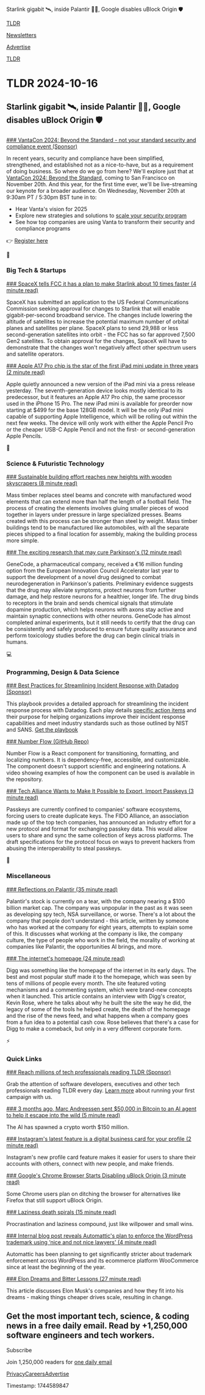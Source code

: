 Starlink gigabit 🛰️, inside Palantir 👨‍💻, Google disables uBlock Origin 🛡️

[TLDR](/)

[Newsletters](/newsletters)

[Advertise](https://advertise.tldr.tech/)

[TLDR](/)

# TLDR 2024-10-16

## Starlink gigabit 🛰️, inside Palantir 👨‍💻, Google disables uBlock Origin 🛡️

### 

[### VantaCon 2024: Beyond the Standard - not your standard security and compliance event (Sponsor)](https://vantacon24.com/livestream?utm_campaign=vantacon&utm_source=tldr&utm_medium=newsletter)

In recent years, security and compliance have been simplified, strengthened, and established not as a nice-to-have, but as a requirement of doing business. So where do we go from here? We'll explore just that at [VantaCon 2024: Beyond the Standard,](https://links.tldrnewsletter.com/nHivsl) coming to San Francisco on November 20th. And this year, for the first time ever, we'll be live-streaming our keynote for a broader audience. On Wednesday, November 20th at 9:30am PT / 5:30pm BST tune in to:

* Hear Vanta's vision for 2025
* Explore new strategies and solutions to [scale your security program](https://links.tldrnewsletter.com/nHivsl)
* See how top companies are using Vanta to transform their security and compliance programs

👉 [Register here](https://links.tldrnewsletter.com/nHivsl)

📱

### Big Tech & Startups

[### SpaceX tells FCC it has a plan to make Starlink about 10 times faster (4 minute read)](https://arstechnica.com/tech-policy/2024/10/spacex-claims-starlink-can-offer-gigabit-speeds-if-fcc-approves-new-plan/?utm_source=tldrnewsletter)

SpaceX has submitted an application to the US Federal Communications Commission seeking approval for changes to Starlink that will enable gigabit-per-second broadband service. The changes include lowering the altitude of satellites to increase the potential maximum number of orbital planes and satellites per plane. SpaceX plans to send 29,988 or less second-generation satellites into orbit - the FCC has so far approved 7,500 Gen2 satellites. To obtain approval for the changes, SpaceX will have to demonstrate that the changes won't negatively affect other spectrum users and satellite operators.

[### Apple A17 Pro chip is the star of the first iPad mini update in three years (2 minute read)](https://arstechnica.com/apple/2024/10/first-ipad-mini-update-since-2021-gets-a-faster-chip-and-apple-intelligence/?utm_source=tldrnewsletter)

Apple quietly announced a new version of the iPad mini via a press release yesterday. The seventh-generation device looks mostly identical to its predecessor, but it features an Apple A17 Pro chip, the same processor used in the iPhone 15 Pro. The new iPad mini is available for preorder now starting at $499 for the base 128GB model. It will be the only iPad mini capable of supporting Apple Intelligence, which will be rolling out within the next few weeks. The device will only work with either the Apple Pencil Pro or the cheaper USB-C Apple Pencil and not the first- or second-generation Apple Pencils.

🚀

### Science & Futuristic Technology

[### Sustainable building effort reaches new heights with wooden skyscrapers (8 minute read)](https://arstechnica.com/science/2024/10/sustainable-building-effort-reaches-new-heights-with-wooden-skyscrapers/?utm_source=tldrnewsletter)

Mass timber replaces steel beams and concrete with manufactured wood elements that can extend more than half the length of a football field. The process of creating the elements involves gluing smaller pieces of wood together in layers under pressure in large specialized presses. Beams created with this process can be stronger than steel by weight. Mass timber buildings tend to be manufactured like automobiles, with all the separate pieces shipped to a final location for assembly, making the building process more simple.

[### The exciting research that may cure Parkinson's (12 minute read)](https://www.freethink.com/health/the-exciting-research-that-may-cure-parkinsons?utm_source=tldrnewsletter)

GeneCode, a pharmaceutical company, received a €16 million funding option from the European Innovation Council Accelerator last year to support the development of a novel drug designed to combat neurodegeneration in Parkinson's patients. Preliminary evidence suggests that the drug may alleviate symptoms, protect neurons from further damage, and help restore neurons for a healthier, longer life. The drug binds to receptors in the brain and sends chemical signals that stimulate dopamine production, which helps neurons with axons stay active and maintain synaptic connections with other neurons. GeneCode has almost completed animal experiments, but it still needs to certify that the drug can be consistently and safely produced to ensure future quality assurance and perform toxicology studies before the drug can begin clinical trials in humans.

💻

### Programming, Design & Data Science

[### Best Practices for Streamlining Incident Response with Datadog (Sponsor)](https://www.datadoghq.com/resources/best-practices-streamlining-incident-response/?utm_source=tldrnewsletter&amp;utm_medium=newsletter&amp;utm_campaign=dg-incidentmgmt-ww-incident-response-tldr)

This playbook provides a detailed approach for streamlining the incident response process with Datadog. Each play details [specific action items](https://www.datadoghq.com/resources/best-practices-streamlining-incident-response/?utm_source=tldrnewsletter&utm_medium=newsletter&utm_campaign=dg-incidentmgmt-ww-incident-response-tldr) and their purpose for helping organizations improve their incident response capabilities and meet industry standards such as those outlined by NIST and SANS. [Get the playbook](https://www.datadoghq.com/resources/best-practices-streamlining-incident-response/?utm_source=tldrnewsletter&utm_medium=newsletter&utm_campaign=dg-incidentmgmt-ww-incident-response-tldr)

[### Number Flow (GitHub Repo)](https://github.com/barvian/number-flow?utm_source=tldrnewsletter)

Number Flow is a React component for transitioning, formatting, and localizing numbers. It is dependency-free, accessible, and customizable. The component doesn't support scientific and engineering notations. A video showing examples of how the component can be used is available in the repository.

[### Tech Alliance Wants to Make It Possible to Export, Import Passkeys (3 minute read)](https://www.pcmag.com/news/tech-alliance-wants-to-make-it-possible-to-export-import-passkeys?utm_source=tldrnewsletter)

Passkeys are currently confined to companies' software ecosystems, forcing users to create duplicate keys. The FIDO Alliance, an association made up of the top tech companies, has announced an industry effort for a new protocol and format for exchanging passkey data. This would allow users to share and sync the same collection of keys across platforms. The draft specifications for the protocol focus on ways to prevent hackers from abusing the interoperability to steal passkeys.

🎁

### Miscellaneous

[### Reflections on Palantir (35 minute read)](https://nabeelqu.co/reflections-on-palantir?utm_source=tldrnewsletter)

Palantir's stock is currently on a tear, with the company nearing a $100 billion market cap. The company was unpopular in the past as it was seen as developing spy tech, NSA surveillance, or worse. There's a lot about the company that people don't understand - this article, written by someone who has worked at the company for eight years, attempts to explain some of this. It discusses what working at the company is like, the company culture, the type of people who work in the field, the morality of working at companies like Palantir, the opportunities AI brings, and more.

[### The internet's homepage (24 minute read)](https://www.theverge.com/c/24209615/digg-internet-web-2-homepage-2004-kevin-rose-interview?utm_source=tldrnewsletter)

Digg was something like the homepage of the internet in its early days. The best and most popular stuff made it to the homepage, which was seen by tens of millions of people every month. The site featured voting mechanisms and a commenting system, which were brand-new concepts when it launched. This article contains an interview with Digg's creator, Kevin Rose, where he talks about why he built the site the way he did, the legacy of some of the tools he helped create, the death of the homepage and the rise of the news feed, and what happens when a company goes from a fun idea to a potential cash cow. Rose believes that there's a case for Digg to make a comeback, but only in a very different corporate form.

⚡

### Quick Links

[### Reach millions of tech professionals reading TLDR (Sponsor)](https://advertise.tldr.tech/?utm_source=tldr&amp;utm_medium=newsletter&amp;utm_campaign=quicklinks10162024)

Grab the attention of software developers, executives and other tech professionals reading TLDR every day. [Learn more](https://advertise.tldr.tech/?utm_source=tldr&utm_medium=newsletter&utm_campaign=quicklinks10162024) about running your first campaign with us.

[### 3 months ago, Marc Andreessen sent $50,000 in Bitcoin to an AI agent to help it escape into the wild (5 minute read)](https://threadreaderapp.com/thread/1846220545542529329.html?utm_source=tldrnewsletter)

The AI has spawned a crypto worth $150 million.

[### Instagram's latest feature is a digital business card for your profile (2 minute read)](https://techcrunch.com/2024/10/15/instagrams-latest-feature-is-a-digital-business-card-for-your-profile/?utm_source=tldrnewsletter)

Instagram's new profile card feature makes it easier for users to share their accounts with others, connect with new people, and make friends.

[### Google's Chrome Browser Starts Disabling uBlock Origin (3 minute read)](https://www.pcmag.com/news/googles-chrome-browser-starts-disabling-ublock-origin?utm_source=tldrnewsletter)

Some Chrome users plan on ditching the browser for alternatives like Firefox that still support uBlock Origin.

[### Laziness death spirals (15 minute read)](https://www.lesswrong.com/posts/JBR6AF9Gusv4u6Fwo/laziness-death-spirals?utm_source=tldrnewsletter)

Procrastination and laziness compound, just like willpower and small wins.

[### Internal blog post reveals Automattic's plan to enforce the WordPress trademark using ‘nice and not nice lawyers' (4 minute read)](https://techcrunch.com/2024/10/15/internal-blog-post-reveals-automattics-plan-to-enforce-the-wordpress-trademark-using-nice-and-not-nice-lawyers/?utm_source=tldrnewsletter)

Automattic has been planning to get significantly stricter about trademark enforcement across WordPress and its ecommerce platform WooCommerce since at least the beginning of the year.

[### Elon Dreams and Bitter Lessons (27 minute read)](https://stratechery.com/2024/elon-dreams-and-bitter-lessons/?utm_source=tldrnewsletter)

This article discusses Elon Musk's companies and how they fit into his dreams - making things cheaper drives scale, resulting in change.

## Get the most important tech, science, & coding news in a free daily email. Read by +1,250,000 software engineers and tech workers.

Subscribe

Join 1,250,000 readers for [one daily email](/api/latest/tech)

[Privacy](/privacy)[Careers](https://jobs.ashbyhq.com/tldr.tech)[Advertise](/tech/advertise)

Timestamp: 1744589847